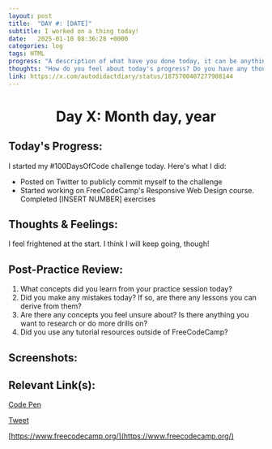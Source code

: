 ```yaml
---
layout: post
title:  "DAY #: [DATE]"
subtitle: I worked on a thing today!
date:   2025-01-10 08:36:28 +0000
categories: log
tags: HTML
progress: "A description of what have you done today, it can be anything - reading, code, writing, its up to you!"
thoughts: "How do you feel about today's progress? Do you have any thoughts or things you would like to share?"
link: https://x.com/autodidactdiary/status/1875700407277908144
---
```


<h1 align="center">
Day X: Month day, year
</h1>


## **Today's Progress**: 
I started my #100DaysOfCode challenge today. Here's what I did:
- Posted on Twitter to publicly commit myself to the challenge
- Started working on FreeCodeCamp's Responsive Web Design course. Completed [INSERT NUMBER] exercises

## **Thoughts & Feelings**: 
I feel frightened at the start. I think I will keep going, though!

## **Post-Practice Review**:

1. What concepts did you learn from your practice session today?
2. Did you make any mistakes today? If so, are there any lessons you can derive from them?
3. Are there any concepts you feel unsure about? Is there anything you want to research or do more drills on?
4. Did you use any tutorial resources outside of FreeCodeCamp?



## **Screenshots**:


## **Relevant Link(s)**:

[Code Pen](https://codepen.io/Mega_Ping/pen/gbYozbQ)

[Tweet](https://x.com/autodidactdiary/status/1875700407277908144)

[https://www.freecodecamp.org/](https://www.freecodecamp.org/)





